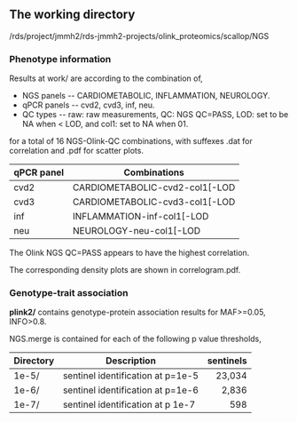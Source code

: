 ## The working directory

/rds/project/jmmh2/rds-jmmh2-projects/olink_proteomics/scallop/NGS 

### Phenotype information

Results at work/ are according to the combination of,

* NGS panels -- CARDIOMETABOLIC, INFLAMMATION, NEUROLOGY.
* qPCR panels -- cvd2, cvd3, inf, neu.
* QC types -- raw: raw measurements, QC: NGS QC=PASS, LOD: set to be NA when < LOD, and col1: set to NA when 01.

for a total of 16 NGS-Olink-QC combinations, with suffexes .dat for correlation and .pdf for scatter plots.

qPCR panel | Combinations
--------|----------------
cvd2 | CARDIOMETABOLIC-cvd2-col1[-LOD|-QC|-raw]
cvd3 | CARDIOMETABOLIC-cvd3-col1[-LOD|-QC|-raw]
inf | INFLAMMATION-inf-col1[-LOD|-QC|-raw]
neu | NEUROLOGY-neu-col1[-LOD|-QC|-raw]

The Olink NGS QC=PASS appears to have the highest correlation.

The corresponding density plots are shown in correlogram.pdf. 

### Genotype-trait association

**plink2/** contains genotype-protein association results for MAF>=0.05, INFO>0.8.

NGS.merge is contained for each of the following p value thresholds,

Directory | Description | sentinels
----------|-------------|---------:
1e-5/ | sentinel identification at p=1e-5 | 23,034
1e-6/ | sentinel identification at p=1e-6 |  2,836
1e-7/ | sentinel identification at p 1e-7 |    598

